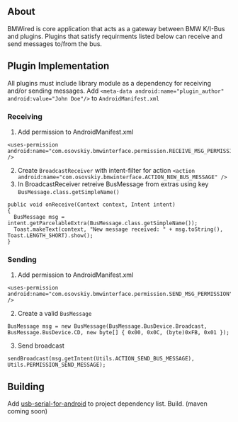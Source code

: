 ## About
BMWired is core application that acts as a gateway between BMW K/I-Bus and plugins. Plugins that satisfy requirments listed below can receive and send messages to/from the bus.

## Plugin Implementation
All plugins must include library module as a dependency for receiving and/or sending messages.
Add ```<meta-data android:name="plugin_author" android:value="John Doe"/>``` to `AndroidManifest.xml`

### Receiving
1. Add permission to AndroidManifest.xml
```
<uses-permission android:name="com.osovskiy.bmwinterface.permission.RECEIVE_MSG_PERMISSION" />
```
2. Create `BroadcastReceiver` with intent-filter for action `<action android:name="com.osovskiy.bmwinterface.ACTION_NEW_BUS_MESSAGE" />`
3. In BroadcastReceiver retreive BusMessage from extras using key `BusMessage.class.getSimpleName()`
```
public void onReceive(Context context, Intent intent)
{
  BusMessage msg = intent.getParcelableExtra(BusMessage.class.getSimpleName());
  Toast.makeText(context, "New message received: " + msg.toString(), Toast.LENGTH_SHORT).show();
}
```

### Sending
1. Add permission to AndroidManifest.xml
```
<uses-permission android:name="com.osovskiy.bmwinterface.permission.SEND_MSG_PERMISSION" />
```
2. Create a valid `BusMessage`
```
BusMessage msg = new BusMessage(BusMessage.BusDevice.Broadcast, BusMessage.BusDevice.CD, new byte[] { 0x00, 0x0C, (byte)0xFB, 0x01 });
```
3. Send broadcast
```
sendBroadcast(msg.getIntent(Utils.ACTION_SEND_BUS_MESSAGE), Utils.PERMISSION_SEND_MESSAGE);
```

## Building
Add [usb-serial-for-android](https://github.com/mik3y/usb-serial-for-android) to project dependency list. Build. (maven coming soon)

